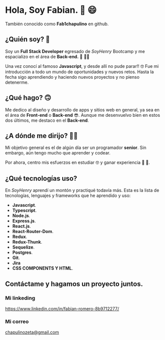 # Hola, Soy Fabian. 👋 😄
También conocido como **Fab1chapulino** en github.

## ¿Quién soy? 🤔
 Soy un **Full Stack Developer** egresado de _SoyHenry_ Bootcamp y me espacializo en el área de **Back-end.** 💪 👨‍💻
 
 Una vez conocí al famoso **Javascript**, y desde allí no pude parar!! 🤓
 Fue mi introducción a todo un mundo de oportunidades y nuevos retos. Hasta la fecha sigo aprendiendo y haciendo nuevos proyectos y no pienso detenerme.
## ¿Qué hago? 🙃
Me dedico al diseño y desarrollo de apps y sitios web en general, ya sea en el área de **Front-end** o **Back-end** 😎. 
Aunque me desenvuelvo bien en estos dos últimos, me destaco en el **Back-end**.
## ¿A dónde me dirijo? 🧑‍✈️
Mi objetivo general es el de algún día ser un programador **senior**.
Sin embargo, aún tengo mucho que aprender y codear.

Por ahora, centro mis esfuerzos en estudiar 🤓 y ganar experiencia 💪 💪.
## ¿Qué tecnologías uso?
En _SoyHenry_ aprendí un montón y practiqué todavía más. Esta es la lista de tecnologías, lenguajes y frameworks que he aprendido y uso:

* **Javascript**.
* **Typescript**.
* **Node.js**.
* **Express.js**.
* **React.js**.
* **React-Router-Dom**.
* **Redux**.
* **Redux-Thunk**.
* **Sequelize**.
* **Postgres**.
* **Git**.
* **Jira**
* **CSS COMPONENTS Y HTML**.

## Contáctame y hagamos un proyecto juntos.

### Mi linkeding
https://www.linkedin.com/in/fabian-romero-8b9712277/
### Mi correo
chapulinozeta@gmail.com




















<!--
**Fab1chapulino/Fab1chapulino** is a ✨ _special_ ✨ repository because its `README.md` (this file) appears on your GitHub profile.

Here are some ideas to get you started:

- 🔭 I’m currently working on ...
- 🌱 I’m currently learning ...
- 👯 I’m looking to collaborate on ...
- 🤔 I’m looking for help with ...
- 💬 Ask me about ...
- 📫 How to reach me: ...
- 😄 Pronouns: ...
- ⚡ Fun fact: ...
-->

